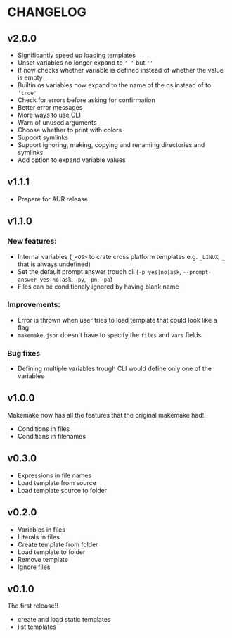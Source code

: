 # CHANGELOG

## v2.0.0
- Significantly speed up loading templates
- Unset variables no longer expand to `' '` but `''`
- If now checks whether variable is defined instead of whether the value is
  empty
- Builtin os variables now expand to the name of the os instead of to `'true'`
- Check for errors before asking for confirmation
- Better error messages
- More ways to use CLI
- Warn of unused arguments
- Choose whether to print with colors
- Support symlinks
- Support ignoring, making, copying and renaming directories and symlinks
- Add option to expand variable values

## v1.1.1
- Prepare for AUR release

## v1.1.0
### New features:
- Internal variables (`_<OS>` to crate cross platform templates e.g. `_LINUX`,
  `_` that is always undefined)
- Set the default prompt answer trough cli (`-p yes|no|ask`,
  `--prompt-answer yes|no|ask`, `-py`, `-pn`, `-pa`)
- Files can be conditionaly ignored by having blank name

### Improvements:
- Error is thrown when user tries to load template that could look like a flag
- `makemake.json` doesn't have to specify the `files` and `vars` fields

### Bug fixes
- Defining multiple variables trough CLI would define only one of the variables

## v1.0.0
Makemake now has all the features that the original makemake had!!
- Conditions in files
- Conditions in filenames

## v0.3.0
- Expressions in file names
- Load template from source
- Load template source to folder

## v0.2.0
- Variables in files
- Literals in files
- Create template from folder
- Load template to folder
- Remove template
- Ignore files

## v0.1.0
The first release!!
- create and load static templates
- list templates
